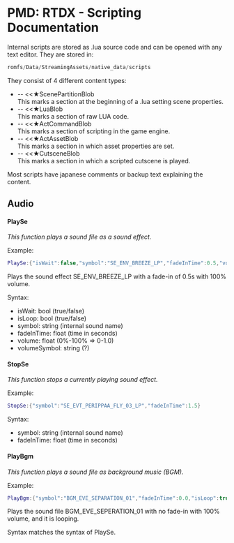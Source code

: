# PMD: RTDX - Scripting Documentation

Internal scripts are stored as .lua source code and can be opened with any text editor. They are stored in:
```javascript
romfs/Data/StreamingAssets/native_data/scripts
```

They consist of 4 different content types:
- -- <<★ScenePartitionBlob  
 This marks a section at the beginning of a .lua setting scene properties.
- -- <<★LuaBlob  
 This marks a section of raw LUA code.
- -- <<★ActCommandBlob  
 This marks a section of scripting in the game engine.
- -- <<★ActAssetBlob  
 This marks a section in which asset properties are set.
- -- <<★CutsceneBlob  
 This marks a section in which a scripted cutscene is played.

Most scripts have japanese comments or backup text explaining the content.
## Audio
#### PlaySe
*This function plays a sound file as a sound effect.*

Example:
```lua
PlaySe:{"isWait":false,"symbol":"SE_ENV_BREEZE_LP","fadeInTime":0.5,"volume":1.0,"volumeSymbol":"DEFAULT"}
```
Plays the sound effect SE_ENV_BREEZE_LP with a fade-in of 0.5s with 100% volume.

Syntax:
- isWait: bool (true/false)
- isLoop: bool (true/false)
- symbol: string (internal sound name)
- fadeInTime: float (time in seconds)
- volume: float (0%-100% => 0-1.0)
- volumeSymbol: string (?)

#### StopSe
*This function stops a currently playing sound effect.*

Example:
```lua
StopSe:{"symbol":"SE_EVT_PERIPPAA_FLY_03_LP","fadeInTime":1.5}
```
Syntax:
- symbol: string (internal sound name)
- fadeInTime: float (time in seconds)

#### PlayBgm
*This function plays a sound file as background music (BGM).*

Example:
```lua
PlayBgm:{"symbol":"BGM_EVE_SEPARATION_01","fadeInTime":0.0,"isLoop":true,"channel":1,"volume":1.0,"volumeSymbol":"DEFAULT"}
```
Plays the sound file BGM_EVE_SEPERATION_01 with no fade-in with 100% volume, and it is looping.

Syntax matches the syntax of PlaySe.
